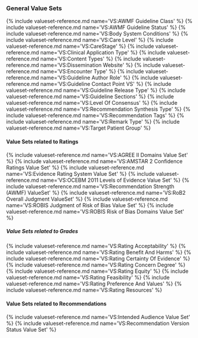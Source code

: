 ### General Value Sets

{% include valueset-reference.md name='VS:AWMF Guideline Class' %}
{% include valueset-reference.md name='VS:AWMF Guideline Status' %}
{% include valueset-reference.md name='VS:Body System Conditions' %}
{% include valueset-reference.md name='VS:Care Level' %}
{% include valueset-reference.md name='VS:CareStage' %}
{% include valueset-reference.md name='VS:Clinical Application Type' %}
{% include valueset-reference.md name='VS:Content Types' %}
{% include valueset-reference.md name='VS:Dissemination Website' %}
{% include valueset-reference.md name='VS:Encounter Type' %}
{% include valueset-reference.md name='VS:Guideline Author Role' %}
{% include valueset-reference.md name='VS:Guideline Contact Point VS' %}
{% include valueset-reference.md name='VS:Guideline Release Type' %}
{% include valueset-reference.md name='VS:Guideline Sections' %}
{% include valueset-reference.md name='VS:Level Of Consensus' %}
{% include valueset-reference.md name='VS:Recommendation Synthesis Type' %}
{% include valueset-reference.md name='VS:Recommendation Tags' %}
{% include valueset-reference.md name='VS:Remark Type' %}
{% include valueset-reference.md name='VS:Target Patient Group' %}

#### Value Sets related to Ratings

{% include valueset-reference.md name='VS:AGREE II Domains Value Set' %}
{% include valueset-reference.md name='VS:AMSTAR 2 Confidence Ratings Value Set' %}
{% include valueset-reference.md name='VS:Evidence Rating System Value Set' %}
{% include valueset-reference.md name='VS:OCEBM 2011 Levels of Evidence Value Set' %}
{% include valueset-reference.md name='VS:Recommendation Strength (AWMF) ValueSet' %}
{% include valueset-reference.md name='VS:RoB2 Overall Judgment ValueSet' %}
{% include valueset-reference.md name='VS:ROBIS Judgment of Risk of Bias Value Set' %}
{% include valueset-reference.md name='VS:ROBIS Risk of Bias Domains Value Set' %}

##### Value Sets related to Grades

{% include valueset-reference.md name='VS:Rating Acceptability' %}
{% include valueset-reference.md name='VS:Rating Benefit And Harms' %}
{% include valueset-reference.md name='VS:Rating Certainty Of Evidence' %}
{% include valueset-reference.md name='VS:Rating Concern Degree' %}
{% include valueset-reference.md name='VS:Rating Equity' %}
{% include valueset-reference.md name='VS:Rating Feasibility' %}
{% include valueset-reference.md name='VS:Rating Preference And Values' %}
{% include valueset-reference.md name='VS:Rating Resources' %}

#### Value Sets related to Recommendations

{% include valueset-reference.md name='VS:Intended Audience Value Set' %}
{% include valueset-reference.md name='VS:Recommendation Version Status Value Set' %}